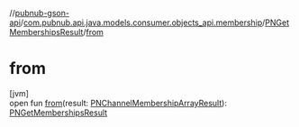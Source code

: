 //[pubnub-gson-api](../../../index.md)/[com.pubnub.api.java.models.consumer.objects_api.membership](../index.md)/[PNGetMembershipsResult](index.md)/[from](from.md)

# from

[jvm]\
open fun [from](from.md)(result: [PNChannelMembershipArrayResult](../../../../../pubnub-kotlin/pubnub-kotlin-api/pubnub-kotlin-api/com.pubnub.api.models.consumer.objects.membership/-p-n-channel-membership-array-result/index.md)): [PNGetMembershipsResult](index.md)
